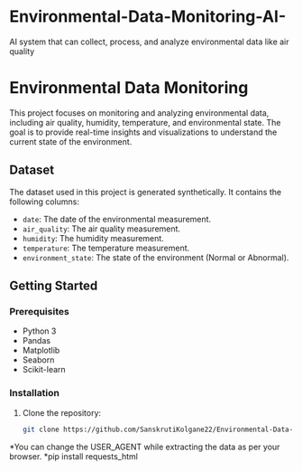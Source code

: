 # Environmental-Data-Monitoring-AI-
 AI system that can collect, process, and analyze environmental data like air quality

 # Environmental Data Monitoring

This project focuses on monitoring and analyzing environmental data, including air quality, humidity, temperature, and environmental state. The goal is to provide real-time insights and visualizations to understand the current state of the environment.

## Dataset

The dataset used in this project is generated synthetically. It contains the following columns:
	
- `date`: The date of the environmental measurement.
- `air_quality`: The air quality measurement.
- `humidity`: The humidity measurement.
- `temperature`: The temperature measurement.
- `environment_state`: The state of the environment (Normal or Abnormal).

## Getting Started

### Prerequisites

- Python 3
- Pandas
- Matplotlib
- Seaborn
- Scikit-learn

### Installation

1. Clone the repository:

   ```bash
   git clone https://github.com/SanskrutiKolgane22/Environmental-Data-Monitoring-AI-
*You can change the USER_AGENT while extracting the data as per your browser.
*pip install requests_html
